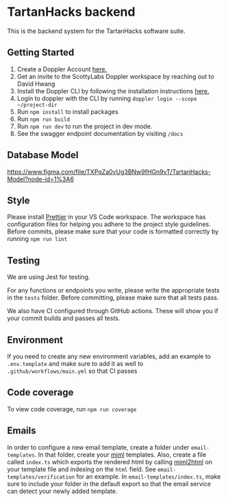 # TartanHacks backend

This is the backend system for the TartanHacks software suite. 

## Getting Started

1. Create a Doppler Account [here.](https://www.doppler.com/)
2. Get an invite to the ScottyLabs Doppler workspace by reaching out to David Hwang
3. Install the Doppler CLI by following the installation instructions [here.](https://docs.doppler.com/docs/enclave-installation)
4. Login to doppler with the CLI by running `doppler login --scope ~/project-dir`
5. Run `npm install` to install packages
6. Run `npm run build`
7. Run `npm run dev` to run the project in dev mode.
8. See the swagger endpoint documentation by visiting `/docs`

## Database Model
https://www.figma.com/file/TXPqZa0vUg3BNw9fHGn9vT/TartanHacks-Model?node-id=1%3A6

## Style
Please install [Prettier](https://marketplace.visualstudio.com/items?itemName=esbenp.prettier-vscode)
in your VS Code workspace. The workspace has configuration files for helping
you adhere to the project style guidelines. Before commits, please make sure
that your code is formatted correctly by running `npm run lint`

## Testing
We are using Jest for testing.

For any functions or endpoints you write, please write the appropriate tests
in the `tests` folder. Before committing, please make sure that all tests
pass.

We also have CI configured through GitHub actions. These will show you if your
commit builds and passes all tests.

## Environment
If you need to create any new environment variables, add an example to `.env.template`
and make sure to add it as well to `.github/workflows/main.yml` so that CI
passes

## Code coverage
To view code coverage, run `npm run coverage`

## Emails
In order to configure a new email template, create a folder under `email-templates`.
In that folder, create your [mjml](https://documentation.mjml.io/) templates. Also,
create a file called `index.ts` which exports the rendered html by calling
[mjml2html](https://documentation.mjml.io/#inside-node-js) on your template file
and indexing on the `html` field. See `email-templates/verification` for an example.
In `email-templates/index.ts`, make sure to include your folder in the default
export so that the email service can detect your newly added template.